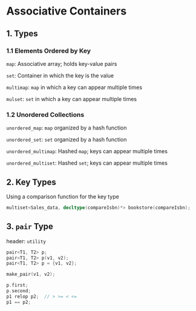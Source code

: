 # Associative Containers

## 1. Types

### 1.1 Elements Ordered by Key

`map`: Associative array; holds key-value pairs

`set`: Container in which the key is the value

`multimap`: `map` in which a key can appear multiple times

`mulset`: `set` in which a key can appear multiple times

### 1.2 Unordered Collections

`unordered_map`: `map` organized by a hash function

`unordered_set`: `set` organized by a hash function

`unordered_multimap`: Hashed `map`; keys can appear multiple times

`unordered_multiset`: Hashed `set`; keys can appear multiple times

## 2. Key Types

Using a comparison function for the key type

```c++
multiset<Sales_data, decltype(compareIsbn)*> bookstore(compareIsbn);
```

## 3. `pair` Type

header: `utility`

```c++
pair<T1, T2> p;
pair<T1, T2> p(v1, v2);
pair<T1, T2> p = {v1, v2};

make_pair(v1, v2);

p.first;
p.second;
p1 relop p2;  // > >= < <=
p1 == p2;

```

